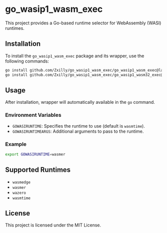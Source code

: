 # go_wasip1_wasm_exec

This project provides a Go-based runtime selector for WebAssembly (WASI) runtimes.

## Installation

To install the `go_wasip1_wasm_exec` package and its wrapper, use the following commands:

```sh
go install github.com/Zxilly/go_wasip1_wasm_exec/go_wasip1_wasm_exec@latest
go install github.com/Zxilly/go_wasip1_wasm_exec/go_wasip1_wasm32_exec@latest
```

## Usage

After installation, wrapper will automatically available in the `go` command.

### Environment Variables

- `GOWASIRUNTIME`: Specifies the runtime to use (default is `wasmtime`).
- `GOWASIRUNTIMEARGS`: Additional arguments to pass to the runtime.

### Example

```sh
export GOWASIRUNTIME=wasmer
```

## Supported Runtimes

- `wasmedge`
- `wasmer`
- `wazero`
- `wasmtime`

## License

This project is licensed under the MIT License.
